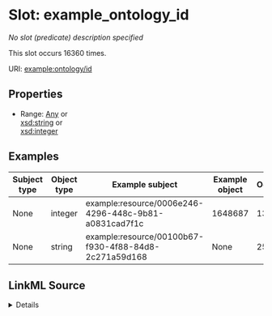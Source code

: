

# Slot: example_ontology_id


_No slot (predicate) description specified_






This slot occurs 16360 times.


URI: [example:ontology/id](http://example.org/ontology/id)



<!-- no inheritance hierarchy -->








## Properties

* Range: [Any](../classes/Any.md)&nbsp;or&nbsp;<br />[xsd:string](http://www.w3.org/2001/XMLSchema#string)&nbsp;or&nbsp;<br />[xsd:integer](http://www.w3.org/2001/XMLSchema#integer)






## Examples

| Subject type | Object type | Example subject | Example object | Occurrences |
| --- | --- | --- | --- | --- |
| None | integer | example:resource/0006e246-4296-448c-9b81-a0831cad7f1c | 1648687 | 13840 |
| None | string | example:resource/00100b67-f930-4f88-84d8-2c271a59d168 | None | 2520 |




## LinkML Source

<details>

```yaml
name: example_ontology_id
annotations:
  count:
    tag: count
    value: 16360
  integer:
    tag: integer
    value: 13840
  string:
    tag: string
    value: 2520
description: No slot (predicate) description specified
examples:
- description: None→integer
  object:
    example_object: '1648687'
    example_object_type: integer
    example_predicate: example:ontology/id
    example_subject: example:resource/0006e246-4296-448c-9b81-a0831cad7f1c
    example_subject_type: None
- description: None→string
  object:
    example_object: None
    example_object_type: string
    example_predicate: example:ontology/id
    example_subject: example:resource/00100b67-f930-4f88-84d8-2c271a59d168
    example_subject_type: None
from_schema: climatepub4-kg
rank: 1000
slot_uri: example:ontology/id
alias: example_ontology_id
range: Any
any_of:
- range: string
- range: integer

```
</details>